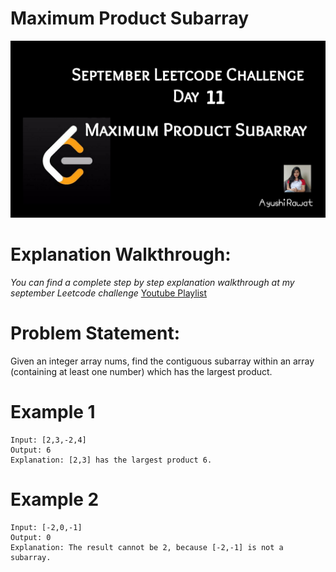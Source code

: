 Maximum Product Subarray
==========================

![alt text](https://github.com/ayushi7rawat/LeetCode/blob/master/September%20Leetcode%20Challenge/D11%20Maximum%20Product%20Subarray/cover.jpg)

Explanation Walkthrough:
==========================
*You can find a complete step by step explanation walkthrough at my september Leetcode challenge* [Youtube Playlist](https://www.youtube.com/playlist?list=PLjaO05BrsbIP4_rYhYjB95q-IpxoIXmlm)

Problem Statement:
==========================
Given an integer array nums, find the contiguous subarray within an array (containing at least one number) which has the largest product.

Example 1
==========================
```
Input: [2,3,-2,4]
Output: 6
Explanation: [2,3] has the largest product 6.

```

Example 2
==========================
```
Input: [-2,0,-1]
Output: 0
Explanation: The result cannot be 2, because [-2,-1] is not a subarray.
```